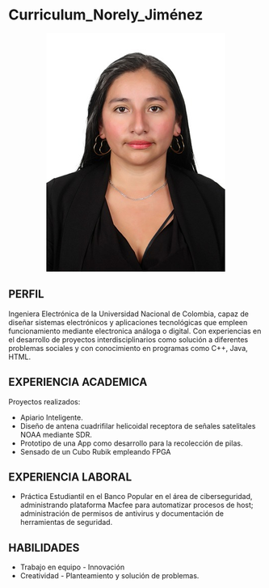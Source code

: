 # Curriculum_Norely_Jiménez

<p align="center">
<img src="https://github.com/NorelyJ/Curriculum_Norely_Jimenez/blob/31159cbe85723f3dae417f9bd90f1dd7634ed694/Norely.jpg" >
</p>

## PERFIL
Ingeniera Electrónica de la Universidad Nacional de Colombia, capaz de diseñar sistemas electrónicos y aplicaciones tecnológicas que empleen funcionamiento mediante electronica análoga o digital. Con experiencias en el desarrollo de proyectos interdisciplinarios como solución a diferentes problemas sociales y con conocimiento en programas como C++, Java, HTML.

## EXPERIENCIA ACADEMICA
Proyectos realizados:
 - Apiario Inteligente.
 - Diseño de antena cuadrifilar helicoidal receptora de señales satelitales NOAA mediante SDR.
 - Prototipo de una App como desarrollo para la recolección de pilas.
 - Sensado de un Cubo Rubik empleando FPGA
## EXPERIENCIA LABORAL
 - Práctica Estudiantil en el Banco Popular en el área de ciberseguridad, administrando plataforma Macfee para automatizar procesos de host; administración de permisos de antivirus y documentación de herramientas de seguridad.  
 
 ## HABILIDADES
 - Trabajo en equipo   - Innovación
 - Creatividad         - Planteamiento y solución de problemas.
